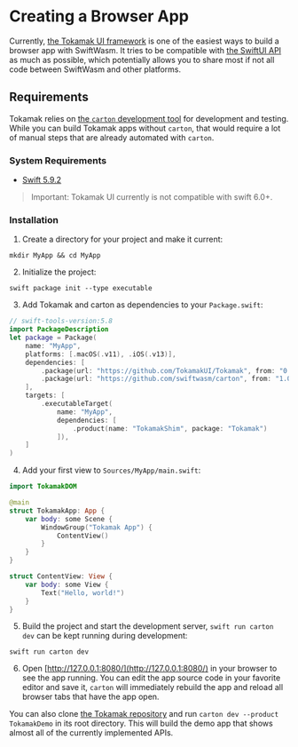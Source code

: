 # Creating a Browser App

Currently, [the Tokamak UI framework](https://tokamak.dev) is one of the easiest ways to build a
browser app with SwiftWasm. It tries to be compatible with [the SwiftUI
API](https://developer.apple.com/xcode/swiftui/) as much as possible, which potentially allows
you to share most if not all code between SwiftWasm and other platforms.

## Requirements

Tokamak relies on [the `carton` development tool](https://carton.dev) for development and testing.
While you can build Tokamak apps without `carton`, that would require a lot of manual steps that are
already automated with `carton`.

### System Requirements

- [Swift 5.9.2](https://swift.org/download/)

>Important:
>Tokamak UI currently is not compatible with swift 6.0+. 

### Installation

1. Create a directory for your project and make it current:

```
mkdir MyApp && cd MyApp
```

2. Initialize the project:

```
swift package init --type executable
```

3. Add Tokamak and carton as dependencies to your `Package.swift`:

```swift
// swift-tools-version:5.8
import PackageDescription
let package = Package(
    name: "MyApp",
    platforms: [.macOS(.v11), .iOS(.v13)],
    dependencies: [
        .package(url: "https://github.com/TokamakUI/Tokamak", from: "0.11.0"),
        .package(url: "https://github.com/swiftwasm/carton", from: "1.0.0"),
    ],
    targets: [
        .executableTarget(
            name: "MyApp",
            dependencies: [
                .product(name: "TokamakShim", package: "Tokamak")
            ]),
    ]
)
```

4. Add your first view to `Sources/MyApp/main.swift`:

```swift
import TokamakDOM

@main
struct TokamakApp: App {
    var body: some Scene {
        WindowGroup("Tokamak App") {
            ContentView()
        }
    }
}

struct ContentView: View {
    var body: some View {
        Text("Hello, world!")
    }
}
```

5. Build the project and start the development server, `swift run carton dev` can be kept running
   during development:

```
swift run carton dev
```

6. Open [http://127.0.0.1:8080/](http://127.0.0.1:8080/) in your browser to see the app
   running. You can edit the app source code in your favorite editor and save it, `carton`
   will immediately rebuild the app and reload all browser tabs that have the app open.

You can also clone [the Tokamak repository](https://github.com/TokamakUI/Tokamak) and run `carton
dev --product TokamakDemo` in its root directory. This will build the demo app that shows almost all of the currently
implemented APIs.
